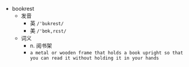 - bookrest
  - 发音
    - 英 `/'bukrest/`
    - 美 `/'bʊk,rɛst/`
  - 词义
    - n. 阅书架
    - `a metal or wooden frame that holds a book upright so that you can read it without holding it in your hands`

